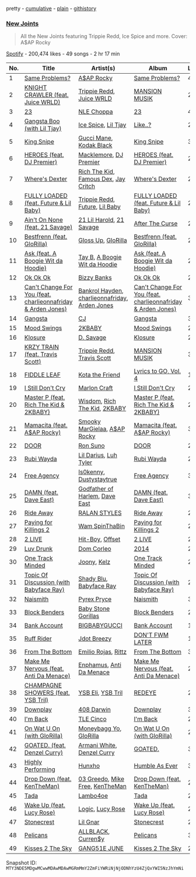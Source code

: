 pretty - [cumulative](/playlists/cumulative/37i9dQZF1DX4SrOBCjlfVi.md) - [plain](/playlists/plain/37i9dQZF1DX4SrOBCjlfVi) - [githistory](https://github.githistory.xyz/mackorone/spotify-playlist-archive/blob/main/playlists/plain/37i9dQZF1DX4SrOBCjlfVi)

### [New Joints](https://open.spotify.com/playlist/37i9dQZF1DX4SrOBCjlfVi)

> All the New Joints featuring Trippie Redd, Ice Spice and more\. Cover: A$AP Rocky

[Spotify](https://open.spotify.com/user/spotify) - 200,474 likes - 49 songs - 2 hr 17 min

| No. | Title | Artist(s) | Album | Length |
|---|---|---|---|---|
| 1 | [Same Problems?](https://open.spotify.com/track/3jpZwYrDbX2lQMhHwXjyUD) | [A$AP Rocky](https://open.spotify.com/artist/13ubrt8QOOCPljQ2FL1Kca) | [Same Problems?](https://open.spotify.com/album/3MwuzX0j37H9SYVH78Oavt) | 4:22 |
| 2 | [KNIGHT CRAWLER \(feat\. Juice WRLD\)](https://open.spotify.com/track/3fNMgjG8yXaSam46swhz7w) | [Trippie Redd](https://open.spotify.com/artist/6Xgp2XMz1fhVYe7i6yNAax), [Juice WRLD](https://open.spotify.com/artist/4MCBfE4596Uoi2O4DtmEMz) | [MANSION MUSIK](https://open.spotify.com/album/0F166z0TRwmSRuHBOId890) | 2:57 |
| 3 | [23](https://open.spotify.com/track/0T0vseuNB4KC8opkrCLNbc) | [NLE Choppa](https://open.spotify.com/artist/0ErzCpIMyLcjPiwT4elrtZ) | [23](https://open.spotify.com/album/5eo1sGPwe7pPucD3DjOyzf) | 4:21 |
| 4 | [Gangsta Boo \(with Lil Tjay\)](https://open.spotify.com/track/3lE8TCA1FKNQthjj73Sjrv) | [Ice Spice](https://open.spotify.com/artist/3LZZPxNDGDFVSIPqf4JuEf), [Lil Tjay](https://open.spotify.com/artist/6jGMq4yGs7aQzuGsMgVgZR) | [Like..?](https://open.spotify.com/album/3fZZ4lUejEiCoyLUpqZIi1) | 2:39 |
| 5 | [King Snipe](https://open.spotify.com/track/0UMqDSXk4xvoCNRrIEPf7T) | [Gucci Mane](https://open.spotify.com/artist/13y7CgLHjMVRMDqxdx0Xdo), [Kodak Black](https://open.spotify.com/artist/46SHBwWsqBkxI7EeeBEQG7) | [King Snipe](https://open.spotify.com/album/2itGUEHsT50CrgnuO2msY7) | 3:34 |
| 6 | [HEROES \(feat\. DJ Premier\)](https://open.spotify.com/track/75RQYCt0aVJrk1QXgwOS32) | [Macklemore](https://open.spotify.com/artist/3JhNCzhSMTxs9WLGJJxWOY), [DJ Premier](https://open.spotify.com/artist/6GEykX11lQqp92UVOQQCC7) | [HEROES \(feat\. DJ Premier\)](https://open.spotify.com/album/35b56rQm3FwWF6wGy03dbI) | 2:55 |
| 7 | [Where's Dexter](https://open.spotify.com/track/0w3eAG8vNPSulwDOR1Th9F) | [Rich The Kid](https://open.spotify.com/artist/1pPmIToKXyGdsCF6LmqLmI), [Famous Dex](https://open.spotify.com/artist/0WOxhx4hikIsyF3CRPLC8W), [Jay Critch](https://open.spotify.com/artist/6Av6GMCOznZIlHuNcBWgf4) | [Where's Dexter](https://open.spotify.com/album/2huut23qggNR8NlsTpmn5q) | 2:19 |
| 8 | [FULLY LOADED \(feat\. Future & Lil Baby\)](https://open.spotify.com/track/4wYVuGsXa4iPY8BYthBGWc) | [Trippie Redd](https://open.spotify.com/artist/6Xgp2XMz1fhVYe7i6yNAax), [Future](https://open.spotify.com/artist/1RyvyyTE3xzB2ZywiAwp0i), [Lil Baby](https://open.spotify.com/artist/5f7VJjfbwm532GiveGC0ZK) | [FULLY LOADED \(feat\. Future & Lil Baby\)](https://open.spotify.com/album/7HsrIHdui5hpCXIYQySKi6) | 2:55 |
| 9 | [Ain't On None \(feat\. 21 Savage\)](https://open.spotify.com/track/6tdIXKADoiJMTG5buEqxp3) | [21 Lil Harold](https://open.spotify.com/artist/6X9Dt3dsZDeWzMBfekaoPB), [21 Savage](https://open.spotify.com/artist/1URnnhqYAYcrqrcwql10ft) | [After The Curse](https://open.spotify.com/album/4CRTKSVnGwpFAaSX2Ycinl) | 2:50 |
| 10 | [Bestfrenn \(feat\. GloRilla\)](https://open.spotify.com/track/2c8XhH3CD3Ztja2MIBxILf) | [Gloss Up](https://open.spotify.com/artist/7eDFwYpqsAROCZibWYr5C1), [GloRilla](https://open.spotify.com/artist/2qoQgPAilErOKCwE2Y8wOG) | [Bestfrenn \(feat\. GloRilla\)](https://open.spotify.com/album/2PH99JWwjb865QK15qvO0m) | 2:18 |
| 11 | [Ask \(feat\. A Boogie Wit da Hoodie\)](https://open.spotify.com/track/4hMugsbwjPBoyYwCIsqnoD) | [Tay B](https://open.spotify.com/artist/1bPS827zEKbtWhNcWUMTpO), [A Boogie Wit da Hoodie](https://open.spotify.com/artist/31W5EY0aAly4Qieq6OFu6I) | [Ask \(feat\. A Boogie Wit da Hoodie\)](https://open.spotify.com/album/2gMtZrMgZ3SIDETUbApfwj) | 2:36 |
| 12 | [Ok Ok Ok](https://open.spotify.com/track/6z47OmpXQ1EBrTtQvLnu4v) | [Bizzy Banks](https://open.spotify.com/artist/7s3eCGNZMrwUQraXlocCBv) | [Ok Ok Ok](https://open.spotify.com/album/0Nvk4UP0jdf2sf7OL2WFVs) | 2:16 |
| 13 | [Can't Change For You \(feat\. charlieonnafriday & Arden Jones\)](https://open.spotify.com/track/103iTEPJwc4MththlvRakh) | [Bankrol Hayden](https://open.spotify.com/artist/0Yr4BBpK2dkCp2UsrJ9LZN), [charlieonnafriday](https://open.spotify.com/artist/1hmTCch4tWOJmdqkf8nSRA), [Arden Jones](https://open.spotify.com/artist/3mMogqf2JyBUQZxFZlC79w) | [Can't Change For You \(feat\. charlieonnafriday & Arden Jones\)](https://open.spotify.com/album/2oB2P5aH5oQVDxl1JoG3Ub) | 3:04 |
| 14 | [Gangsta](https://open.spotify.com/track/4ytxpbnZGX43rcMW1esxnx) | [CJ](https://open.spotify.com/artist/7arQA31aZVS8yS6zUveWzb) | [Gangsta](https://open.spotify.com/album/2P89EHG7ewK38lrxqEUh27) | 3:01 |
| 15 | [Mood Swings](https://open.spotify.com/track/3bAmJS0k2yQsNLEouw4B9d) | [2KBABY](https://open.spotify.com/artist/4mkjpWbFO45SyaHiM9GOVE) | [Mood Swings](https://open.spotify.com/album/5aA0oTJqtEEDFo4oQxmoKv) | 2:25 |
| 16 | [Klosure](https://open.spotify.com/track/5JWemdcN2Tzdy1ElYYvSqM) | [D\. Savage](https://open.spotify.com/artist/6FqXAd1hQl7vVdIQ3hhtgc) | [Klosure](https://open.spotify.com/album/63tXsoUXzz63htNEK19MRT) | 2:23 |
| 17 | [KRZY TRAIN \(feat\. Travis Scott\)](https://open.spotify.com/track/6SroqZFR8fPAcvhteW5y9W) | [Trippie Redd](https://open.spotify.com/artist/6Xgp2XMz1fhVYe7i6yNAax), [Travis Scott](https://open.spotify.com/artist/0Y5tJX1MQlPlqiwlOH1tJY) | [MANSION MUSIK](https://open.spotify.com/album/0F166z0TRwmSRuHBOId890) | 3:50 |
| 18 | [FIDDLE LEAF](https://open.spotify.com/track/6iaeHs0FXbwHIFpOa9QZ03) | [Kota the Friend](https://open.spotify.com/artist/2AfU5LYBVCiCtuCCfM7uVX) | [Lyrics to GO, Vol\. 4](https://open.spotify.com/album/0E6Fb92KU7h8jRdHfZxNm3) | 1:47 |
| 19 | [I Still Don't Cry](https://open.spotify.com/track/0FOD0Km83V9o5SZTbbVmzL) | [Marlon Craft](https://open.spotify.com/artist/7MigDh04CCntQbsBvugEmb) | [I Still Don't Cry](https://open.spotify.com/album/1tvHEgMEd2E0MMay214y9G) | 2:30 |
| 20 | [Master P \(feat\. Rich The Kid & 2KBABY\)](https://open.spotify.com/track/1P1v5omNqC4WQRNZHxKz2h) | [Wisdom](https://open.spotify.com/artist/4eVWDEiBYuUJ7a0INRGFXW), [Rich The Kid](https://open.spotify.com/artist/1pPmIToKXyGdsCF6LmqLmI), [2KBABY](https://open.spotify.com/artist/4mkjpWbFO45SyaHiM9GOVE) | [Master P \(feat\. Rich The Kid & 2KBABY\)](https://open.spotify.com/album/0BTdxwoE0cPbrtUDAnrjAp) | 2:18 |
| 21 | [Mamacita \(feat\. A$AP Rocky\)](https://open.spotify.com/track/1SlHZ51oGKV56qtPVFyJlR) | [Smooky MarGielaa](https://open.spotify.com/artist/2HO2kO7O5gEnM91dhobllP), [A$AP Rocky](https://open.spotify.com/artist/13ubrt8QOOCPljQ2FL1Kca) | [Mamacita \(feat\. A$AP Rocky\)](https://open.spotify.com/album/1CUFZqHw7rcz4IPij6jKD0) | 3:05 |
| 22 | [DOOR](https://open.spotify.com/track/1C9kOPsdU2y77BtMCxTtr1) | [Ron Suno](https://open.spotify.com/artist/3A63dHvKuavknOcvWVgZA9) | [DOOR](https://open.spotify.com/album/1jgYVz8SOYZVmDPwhokSRl) | 2:08 |
| 23 | [Rubi Wayda](https://open.spotify.com/track/3XWLnkW0Y54z5VHqlilDsg) | [Lil Darius](https://open.spotify.com/artist/2QFzplw4w06o3HuBhjrPnn), [Luh Tyler](https://open.spotify.com/artist/1K15GRZZATsCJyGJ4bYiEz) | [Rubi Wayda](https://open.spotify.com/album/0wcr7UNOlYEG2lvp1M0BLf) | 2:40 |
| 24 | [Free Agency](https://open.spotify.com/track/7tJOSbWE58Tk9dF3S0YsYz) | [Is0kenny](https://open.spotify.com/artist/1gDoTzsseyqOOrvKCCY2sb), [Dustystaytrue](https://open.spotify.com/artist/5MIXBzwGNeUeFAS0o3XBXL) | [Free Agency](https://open.spotify.com/album/3DROwl7wh2rr8k266bLdob) | 3:03 |
| 25 | [DAMN \(feat\. Dave East\)](https://open.spotify.com/track/4kSzGWmReSyUy09q2G5lbf) | [Godfather of Harlem](https://open.spotify.com/artist/6ss7NRk9Y2P9n8q1yH2HXA), [Dave East](https://open.spotify.com/artist/7e10JUMF7MJmmwYpnTSMI5) | [DAMN \(feat\. Dave East\)](https://open.spotify.com/album/2l9ANOEZxOwFbYxOlBlqYc) | 3:13 |
| 26 | [Ride Away](https://open.spotify.com/track/7r331nZgP66wE56B2R6Ape) | [RALAN STYLES](https://open.spotify.com/artist/5Vjj1sZw4lyTGfbJZ9epbY) | [Ride Away](https://open.spotify.com/album/6qPk2SZi5CTFFnj2SEU2Ua) | 2:23 |
| 27 | [Paying for Killings 2](https://open.spotify.com/track/4lkQy8s0qlSnlzDsWd6Ccg) | [Wam SpinThaBin](https://open.spotify.com/artist/1vljqWKOCEBTIA9mhCaCCt) | [Paying for Killings 2](https://open.spotify.com/album/6CsLK5EeNjbXvRC39zorEL) | 2:20 |
| 28 | [2 LIVE](https://open.spotify.com/track/1pbSwjVmaoVgHIU2bQeuxI) | [Hit\-Boy](https://open.spotify.com/artist/6q3p11nP1p80Ey6LrOOSed), [Offset](https://open.spotify.com/artist/4DdkRBBYG6Yk9Ka8tdJ9BW) | [2 LIVE](https://open.spotify.com/album/67xulMesSVTsFmOwpO4gaw) | 2:29 |
| 29 | [Luv Drunk](https://open.spotify.com/track/0QOXUbu5PXFPEsle2RphS2) | [Dom Corleo](https://open.spotify.com/artist/6nFBSlEb2tkIOH3YtIIw6F) | [2014](https://open.spotify.com/album/2tf3aF0klfrWgl9x60waZ6) | 2:24 |
| 30 | [One Track Minded](https://open.spotify.com/track/7IA8ksXrY276otudaP7knL) | [Joony](https://open.spotify.com/artist/0gY0jm6QAzJCAslmZC3T35), [Kelz](https://open.spotify.com/artist/7rk80kubaj220eDZQvFYU6) | [One Track Minded](https://open.spotify.com/album/0JOrjRfvBbK6ybLhbea7zr) | 2:19 |
| 31 | [Topic Of Discussion \(with Babyface Ray\)](https://open.spotify.com/track/0Vn38k3QhXJtoFqtp4fUZQ) | [Shady Blu](https://open.spotify.com/artist/0n23tjBSiGh9chOSKpgoqa), [Babyface Ray](https://open.spotify.com/artist/3zZ88AwlTwfCJkowsFCvLA) | [Topic Of Discussion \(with Babyface Ray\)](https://open.spotify.com/album/3WmPr2syPA0zr7E9c6qUt6) | 2:43 |
| 32 | [Naismith](https://open.spotify.com/track/1DEh40qd7f1Mx9Itg3lmZ5) | [Pyrex Pryce](https://open.spotify.com/artist/7HkRWn9KQavVjW2lCTGi3K) | [Naismith](https://open.spotify.com/album/4hIhzH5FTBPYEwowBSWaMw) | 3:01 |
| 33 | [Block Benders](https://open.spotify.com/track/7AGAkXAVM0rXr5fSyEFfR4) | [Baby Stone Gorillas](https://open.spotify.com/artist/0jAP1TzUaPmRmcB5j1FMs3) | [Block Benders](https://open.spotify.com/album/2RBIoWGKkeBzCeCCuAOmIg) | 2:52 |
| 34 | [Bank Account](https://open.spotify.com/track/0569TBVGWr8rp7a83A0Cla) | [BIGBABYGUCCI](https://open.spotify.com/artist/1ra8ujbJcZrV5aUjcfzFKs) | [Bank Account](https://open.spotify.com/album/2wQzCpZWdI5r4YW4sEhJsM) | 1:50 |
| 35 | [Ruff Rider](https://open.spotify.com/track/1Cd0tFYbPPBVRMoY5Io7mw) | [Jdot Breezy](https://open.spotify.com/artist/0VSM8D7ibtXjJgukfVR0eZ) | [DON'T FWM LATER](https://open.spotify.com/album/14P8YwaOmRnBE4umpfu8CR) | 1:44 |
| 36 | [From The Bottom](https://open.spotify.com/track/1BHuiXsUBW3nED6gKIXIWY) | [Emilio Rojas](https://open.spotify.com/artist/0ph1WGujzlmeYdaHfGf1co), [Rittz](https://open.spotify.com/artist/5sRhscbWRXFbjXtSZyfaWY) | [From The Bottom](https://open.spotify.com/album/4ozmhN28ssF2xD3S0tkg68) | 3:30 |
| 37 | [Make Me Nervous \(feat\. Anti Da Menace\)](https://open.spotify.com/track/5nd9cGp2QPZCPxAgbHSIXS) | [Enphamus](https://open.spotify.com/artist/1YuG9W2X7E1yLwM0qDeGUb), [Anti Da Menace](https://open.spotify.com/artist/7jkEdcZtIMWXlEM5sgZ2uK) | [Make Me Nervous \(feat\. Anti Da Menace\)](https://open.spotify.com/album/57eod4jx8GoSR4KqP0k4q0) | 2:48 |
| 38 | [CHAMPAGNE SHOWERS \(feat\. YSB Tril\)](https://open.spotify.com/track/3TddG7RVm8patFMbXRCxxM) | [YSB Eli](https://open.spotify.com/artist/1oWGd65mQ43qogAn2pFQhM), [YSB Tril](https://open.spotify.com/artist/79TnwjflPC7KqP9O4pXpDQ) | [REDEYE](https://open.spotify.com/album/4W3pRygmlQvgapgAgKlOWj) | 2:33 |
| 39 | [Downplay](https://open.spotify.com/track/1YK0q3SB7F3PtbZiH50S8x) | [408 Darwin](https://open.spotify.com/artist/7GmjP8u0uwwAwBt3e3tmdS) | [Downplay](https://open.spotify.com/album/09qCgaa2Gfgh3aczbDa2Qg) | 3:00 |
| 40 | [I'm Back](https://open.spotify.com/track/0cCQOh2bVid7Qnu9TlG86a) | [TLE Cinco](https://open.spotify.com/artist/5vn9OXNUriBwKg5XtmbNEd) | [I'm Back](https://open.spotify.com/album/46tOjwSMqCoeT9JHbeYtNV) | 2:22 |
| 41 | [On Wat U On \(with GloRilla\)](https://open.spotify.com/track/2Q2mcoXVkioh4OBcL8mm4p) | [Moneybagg Yo](https://open.spotify.com/artist/3tJoFztHeIJkJWMrx0td2f), [GloRilla](https://open.spotify.com/artist/2qoQgPAilErOKCwE2Y8wOG) | [On Wat U On \(with GloRilla\)](https://open.spotify.com/album/2IutoIS83zBRzRh9naG1Mz) | 2:39 |
| 42 | [GOATED\. \(feat\. Denzel Curry\)](https://open.spotify.com/track/2PWVxWymGDZKj5BZJB7dAR) | [Armani White](https://open.spotify.com/artist/2qAwMsiIjTzlmfAkXKvhVA), [Denzel Curry](https://open.spotify.com/artist/6fxyWrfmjcbj5d12gXeiNV) | [GOATED.](https://open.spotify.com/album/2RU7Ol70IsJo40QMaV1Yfz) | 3:17 |
| 43 | [Highly Performing](https://open.spotify.com/track/0JaoDZZej4Hwbn2FT0Nskn) | [Hunxho](https://open.spotify.com/artist/508weSx4HBumrGggFmc7br) | [Humble As Ever](https://open.spotify.com/album/4Qv3R7YIc3LsYfO91qCiqE) | 3:25 |
| 44 | [Drop Down \(feat\. KenTheMan\)](https://open.spotify.com/track/2ZzhfMgeBjOkjFv5SXdFjz) | [03 Greedo](https://open.spotify.com/artist/0FtsMKmZEq8fBWqdSOWtqp), [Mike Free](https://open.spotify.com/artist/6iEOdI9RcimOiNzbfhhuTO), [KenTheMan](https://open.spotify.com/artist/6o4O5GX5kOWAGXtZUedxo3) | [Drop Down \(feat\. KenTheMan\)](https://open.spotify.com/album/4YuzBjUDKo4f1KGJuxnYCE) | 2:52 |
| 45 | [Tada](https://open.spotify.com/track/20BdyrB29mlD1hBp20ZDve) | [Lambo4oe](https://open.spotify.com/artist/4UrIphY7uGLwD0rRd6NIi9) | [Tada](https://open.spotify.com/album/6lsc9OzuQQVR3W6GKMnUzM) | 2:25 |
| 46 | [Wake Up \(feat\. Lucy Rose\)](https://open.spotify.com/track/1wea451SlpJfqRy4YVK867) | [Logic](https://open.spotify.com/artist/4xRYI6VqpkE3UwrDrAZL8L), [Lucy Rose](https://open.spotify.com/artist/2uvY5pgdD9t1CZ5zMNw1rl) | [Wake Up \(feat\. Lucy Rose\)](https://open.spotify.com/album/15lStGFq624eLO5FMmLp2j) | 2:58 |
| 47 | [Stonecrest](https://open.spotify.com/track/2MHzmX7IqQWemKQRomNgA3) | [Lil Gnar](https://open.spotify.com/artist/3EIX8WuD9ybB4ruz0MSilB) | [Stonecrest](https://open.spotify.com/album/7lJ85CYzlQx2LIFtKZi4fx) | 2:55 |
| 48 | [Pelicans](https://open.spotify.com/track/1N4BtJIjNoaEtoBMjgri7j) | [ALLBLACK](https://open.spotify.com/artist/1cutd8e41XvxXnFPOFIxMD), [Curren$y](https://open.spotify.com/artist/6X8WdFjrNhXATMDSs26aCc) | [Pelicans](https://open.spotify.com/album/70ORb8kKxoDAXwdSADTVII) | 3:50 |
| 49 | [Kisses 2 The Sky](https://open.spotify.com/track/57tQyT1vK21C6Z0lbMu64E) | [GANG51E JUNE](https://open.spotify.com/artist/5WPIT3gvl0GWGIMFBkFvUe) | [Kisses 2 The Sky](https://open.spotify.com/album/4N5RzCT2MXXQIBG8hPKkR2) | 2:49 |

Snapshot ID: `MTY3NDE5MDgwMCwwMDAwMDAwMGRmMmY2ZmFiYWRiNjNjODNhYzU4ZjQxYWI5NzJhYmNi`
